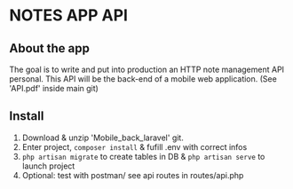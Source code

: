 # NOTES APP API

## About the app

The goal is to write and put into production an HTTP note management API
personal. This API will be the back-end of a mobile web application.
(See 'API.pdf' inside main git)

## Install

1. Download & unzip 'Mobile_back_laravel' git.
2. Enter project, `composer install` & fufill .env with correct infos
3. `php artisan migrate` to create tables in DB & `php artisan serve` to launch project
4. Optional: test with postman/ see api routes in routes/api.php
